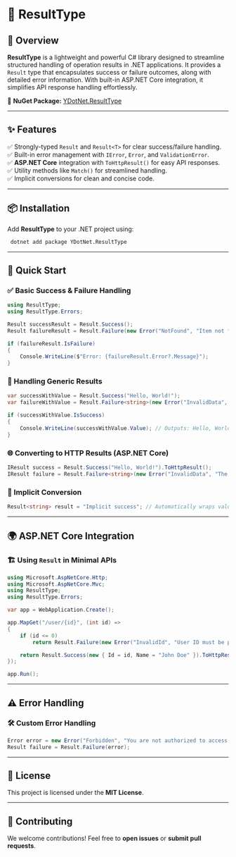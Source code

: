 ﻿# 🚀 ResultType

## 🌟 Overview
**ResultType** is a lightweight and powerful C# library designed to streamline structured handling of operation results in .NET applications. It provides a `Result` type that encapsulates success or failure outcomes, along with detailed error information. With built-in ASP.NET Core integration, it simplifies API response handling effortlessly.

🔗 **NuGet Package:** [YDotNet.ResultType](https://www.nuget.org/packages/YDotNet.ResultType/)

---

## ✨ Features
✅ Strongly-typed `Result` and `Result<T>` for clear success/failure handling.  
✅ Built-in error management with `IError`, `Error`, and `ValidationError`.  
✅ **ASP.NET Core** integration with `ToHttpResult()` for easy API responses.  
✅ Utility methods like `Match()` for streamlined handling.  
✅ Implicit conversions for clean and concise code.  

---

## 📦 Installation

Add **ResultType** to your .NET project using:

```sh
 dotnet add package YDotNet.ResultType
```

---

## 🚀 Quick Start

### ✅ Basic Success & Failure Handling
```csharp
using ResultType;
using ResultType.Errors;

Result successResult = Result.Success();
Result failureResult = Result.Failure(new Error("NotFound", "Item not found", 404));

if (failureResult.IsFailure)
{
    Console.WriteLine($"Error: {failureResult.Error?.Message}");
}
```

### 🔹 Handling Generic Results
```csharp
var successWithValue = Result.Success("Hello, World!");
var failureWithValue = Result.Failure<string>(new Error("InvalidData", "The provided data is incorrect.", 400));

if (successWithValue.IsSuccess)
{
    Console.WriteLine(successWithValue.Value); // Outputs: Hello, World!
}
```

### 🌐 Converting to HTTP Results (ASP.NET Core)
```csharp
IResult success = Result.Success("Hello, World!").ToHttpResult();
IResult failure = Result.Failure<string>(new Error("InvalidData", "The provided data is incorrect.", 400)).ToHttpResult();
```

### 🔄 Implicit Conversion
```csharp
Result<string> result = "Implicit success"; // Automatically wraps value in Result.Success
```

---

## 🌍 ASP.NET Core Integration

### 🏗️ Using `Result` in Minimal APIs
```csharp
using Microsoft.AspNetCore.Http;
using Microsoft.AspNetCore.Mvc;
using ResultType;
using ResultType.Errors;

var app = WebApplication.Create();

app.MapGet("/user/{id}", (int id) =>
{
    if (id <= 0)
        return Result.Failure(new Error("InvalidId", "User ID must be positive", 400)).ToHttpResult();

    return Result.Success(new { Id = id, Name = "John Doe" }).ToHttpResult();
});

app.Run();
```

---

## ⚠️ Error Handling

### 🛠️ Custom Error Handling
```csharp
Error error = new Error("Forbidden", "You are not authorized to access this resource.", 403);
Result failure = Result.Failure(error);
```

---

## 📜 License
This project is licensed under the **MIT License**.

---

## 🤝 Contributing
We welcome contributions! Feel free to **open issues** or **submit pull requests**.


